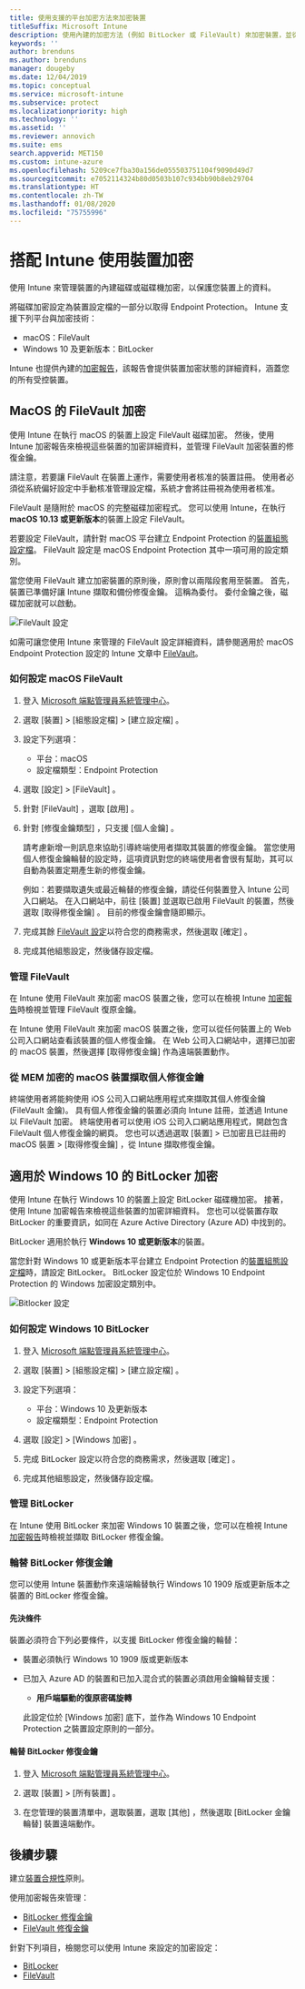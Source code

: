 ```yaml
---
title: 使用支援的平台加密方法來加密裝置
titleSuffix: Microsoft Intune
description: 使用內建的加密方法 (例如 BitLocker 或 FileVault) 來加密裝置，並從 Intune 入口網站管理這些加密裝置的修復金鑰。
keywords: ''
author: brenduns
ms.author: brenduns
manager: dougeby
ms.date: 12/04/2019
ms.topic: conceptual
ms.service: microsoft-intune
ms.subservice: protect
ms.localizationpriority: high
ms.technology: ''
ms.assetid: ''
ms.reviewer: annovich
ms.suite: ems
search.appverid: MET150
ms.custom: intune-azure
ms.openlocfilehash: 5209ce7fba30a156de055503751104f9090d49d7
ms.sourcegitcommit: e7052114324b80d0503b107c934bb90b8eb29704
ms.translationtype: HT
ms.contentlocale: zh-TW
ms.lasthandoff: 01/08/2020
ms.locfileid: "75755996"
---
```

# <a name="use-device-encryption-with-intune"></a>搭配 Intune 使用裝置加密

使用 Intune 來管理裝置的內建磁碟或磁碟機加密，以保護您裝置上的資料。

將磁碟加密設定為裝置設定檔的一部分以取得 Endpoint Protection。 Intune 支援下列平台與加密技術：

- macOS：FileVault
- Windows 10 及更新版本：BitLocker

Intune 也提供內建的[加密報告](encryption-monitor.md)，該報告會提供裝置加密狀態的詳細資料，涵蓋您的所有受控裝置。

## <a name="filevault-encryption-for-macos"></a>MacOS 的 FileVault 加密

使用 Intune 在執行 macOS 的裝置上設定 FileVault 磁碟加密。 然後，使用 Intune 加密報告來檢視這些裝置的加密詳細資料，並管理 FileVault 加密裝置的修復金鑰。

請注意，若要讓 FileVault 在裝置上運作，需要使用者核准的裝置註冊。 使用者必須從系統偏好設定中手動核准管理設定檔，系統才會將註冊視為使用者核准。 

FileVault 是隨附於 macOS 的完整磁碟加密程式。 您可以使用 Intune，在執行 **macOS 10.13 或更新版本**的裝置上設定 FileVault。

若要設定 FileVault，請針對 macOS 平台建立 Endpoint Protection 的[裝置組態設定檔](../configuration/device-profile-create.md)。 FileVault 設定是 macOS Endpoint Protection 其中一項可用的設定類別。

當您使用 FileVault 建立加密裝置的原則後，原則會以兩階段套用至裝置。 首先，裝置已準備好讓 Intune 擷取和備份修復金鑰。 這稱為委付。 委付金鑰之後，磁碟加密就可以啟動。

![FileVault 設定](./media/encrypt-devices/filevault-settings.png)

如需可讓您使用 Intune 來管理的 FileVault 設定詳細資料，請參閱適用於 macOS Endpoint Protection 設定的 Intune 文章中 [FileVault](endpoint-protection-macos.md#filevault)。

### <a name="how-to-configure-macos-filevault"></a>如何設定 macOS FileVault

1. 登入 [Microsoft 端點管理員系統管理中心](https://go.microsoft.com/fwlink/?linkid=2109431)。

2. 選取 [裝置]   > [組態設定檔]   > [建立設定檔]  。

3. 設定下列選項：

   - 平台：macOS
   - 設定檔類型：Endpoint Protection

4. 選取 [設定]   > [FileVault]  。

5. 針對 [FileVault]  ，選取 [啟用]  。

6. 針對 [修復金鑰類型]  ，只支援 [個人金鑰]  。

   請考慮新增一則訊息來協助引導終端使用者擷取其裝置的修復金鑰。 當您使用個人修復金鑰輪替的設定時，這項資訊對您的終端使用者會很有幫助，其可以自動為裝置定期產生新的修復金鑰。

   例如：若要擷取遺失或最近輪替的修復金鑰，請從任何裝置登入 Intune 公司入口網站。 在入口網站中，前往 [裝置]  並選取已啟用 FileVault 的裝置，然後選取 [取得修復金鑰]  。 目前的修復金鑰會隨即顯示。

7. 完成其餘 [FileVault 設定](endpoint-protection-macos.md#filevault)以符合您的商務需求，然後選取 [確定]  。

  8. 完成其他組態設定，然後儲存設定檔。  

### <a name="manage-filevault"></a>管理 FileVault

在 Intune 使用 FileVault 來加密 macOS 裝置之後，您可以在檢視 Intune [加密報告](encryption-monitor.md)時檢視並管理 FileVault 復原金鑰。

在 Intune 使用 FileVault 來加密 macOS 裝置之後，您可以從任何裝置上的 Web 公司入口網站查看該裝置的個人修復金鑰。 在 Web 公司入口網站中，選擇已加密的 macOS 裝置，然後選擇 [取得修復金鑰] 作為遠端裝置動作。

### <a name="retrieve-personal-recovery-key-from-mem-encrypted-macos-devices"></a>從 MEM 加密的 macOS 裝置擷取個人修復金鑰

終端使用者將能夠使用 iOS 公司入口網站應用程式來擷取其個人修復金鑰 (FileVault 金鑰)。 具有個人修復金鑰的裝置必須向 Intune 註冊，並透過 Intune 以 FileVault 加密。 終端使用者可以使用 iOS 公司入口網站應用程式，開啟包含 FileVault 個人修復金鑰的網頁。 您也可以透過選取 [裝置]   > 已加密且已註冊的 macOS 裝置   > [取得修復金鑰]  ，從 Intune 擷取修復金鑰。 

## <a name="bitlocker-encryption-for-windows-10"></a>適用於 Windows 10 的 BitLocker 加密

使用 Intune 在執行 Windows 10 的裝置上設定 BitLocker 磁碟機加密。 接著，使用 Intune 加密報告來檢視這些裝置的加密詳細資料。 您也可以從裝置存取 BitLocker 的重要資訊，如同在 Azure Active Directory (Azure AD) 中找到的。

BitLocker 適用於執行 **Windows 10 或更新版本**的裝置。

當您針對 Windows 10 或更新版本平台建立 Endpoint Protection 的[裝置組態設定檔](../configuration/device-profile-create.md)時，請設定 BitLocker。 BitLocker 設定位於 Windows 10 Endpoint Protection 的 Windows 加密設定類別中。

![Bitlocker 設定](./media/encrypt-devices/bitlocker-settings.png)

### <a name="how-to-configure-windows-10-bitlocker"></a>如何設定 Windows 10 BitLocker

1. 登入 [Microsoft 端點管理員系統管理中心](https://go.microsoft.com/fwlink/?linkid=2109431)。

2. 選取 [裝置]   > [組態設定檔]   > [建立設定檔]  。

3. 設定下列選項：

   - 平台：Windows 10 及更新版本
   - 設定檔類型：Endpoint Protection

4. 選取 [設定]   > [Windows 加密]  。

5. 完成 BitLocker 設定以符合您的商務需求，然後選取 [確定]  。

6. 完成其他組態設定，然後儲存設定檔。

### <a name="manage-bitlocker"></a>管理 BitLocker

在 Intune 使用 BitLocker 來加密 Windows 10 裝置之後，您可以在檢視 Intune [加密報告](encryption-monitor.md)時檢視並擷取 BitLocker 修復金鑰。

### <a name="rotate-bitlocker-recovery-keys"></a>輪替 BitLocker 修復金鑰

您可以使用 Intune 裝置動作來遠端輪替執行 Windows 10 1909 版或更新版本之裝置的 BitLocker 修復金鑰。

#### <a name="prerequisites"></a>先決條件

裝置必須符合下列必要條件，以支援 BitLocker 修復金鑰的輪替：

- 裝置必須執行 Windows 10 1909 版或更新版本

- 已加入 Azure AD 的裝置和已加入混合式的裝置必須啟用金鑰輪替支援：

  - **用戶端驅動的復原密碼旋轉**

  此設定位於 [Windows 加密]  底下，並作為 Windows 10 Endpoint Protection 之裝置設定原則的一部分。
  
#### <a name="to-rotate-the-bitlocker-recovery-key"></a>輪替 BitLocker 修復金鑰

1. 登入 [Microsoft 端點管理員系統管理中心](https://go.microsoft.com/fwlink/?linkid=2109431)。

2. 選取 [裝置]   > [所有裝置]  。

3. 在您管理的裝置清單中，選取裝置，選取 [其他]  ，然後選取 [BitLocker 金鑰輪替]  裝置遠端動作。

## <a name="next-steps"></a>後續步驟

建立[裝置合規性](compliance-policy-create-windows.md)原則。

使用加密報告來管理：

- [BitLocker 修復金鑰](encryption-monitor.md#bitlocker-recovery-keys)
- [FileVault 修復金鑰](encryption-monitor.md#filevault-recovery-keys)

針對下列項目，檢閱您可以使用 Intune 來設定的加密設定：

- [BitLocker](endpoint-protection-windows-10.md#windows-encryption)
- [FileVault](endpoint-protection-macos.md#filevault)
